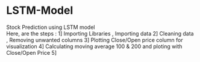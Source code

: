 # LSTM-Model
Stock Prediction using LSTM model
<Br>
Here, are the steps : 1] Importing Libraries , Importing data
                      2] Cleaning data , Removing unwanted columns
                      3] Plotting Close/Open price column for visualization
                      4] Calculating moving average 100 & 200 and ploting with Close/Open Price
                      5] 
